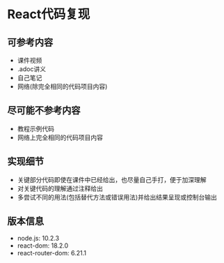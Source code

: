 # React代码复现

## 可参考内容
* 课件视频
* .adoc讲义
* 自己笔记
* 网络(除完全相同的代码项目内容)

## 尽可能不参考内容
* 教程示例代码
* 网络上完全相同的代码项目内容

## 实现细节
* 关键部分代码即使在课件中已经给出，也尽量自己手打，便于加深理解
* 对关键代码的理解通过注释给出
* 多尝试不同的用法(包括替代方法或错误用法)并给出结果呈现或控制台输出

## 版本信息
* node.js: 10.2.3
* react-dom: 18.2.0
* react-router-dom: 6.21.1